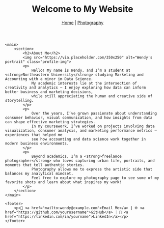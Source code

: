 <!DOCTYPE html>
<link rel="stylesheet" href="style.css">
<html lang="en">
<head>
    <meta charset="UTF-8">
    <meta name="viewport" content="width=device-width, initial-scale=1.0">
    <title>Welcome to Wendy's Website</title>
    <link rel="stylesheet" href="style.css">
</head>
<body>
    <header>
        <h1>Welcome to My Website</h1>
        <nav>
            <a href="index.html">Home</a> |
            <a href="photography.html">Photography</a>
        </nav>
    </header>

    <main>
        <section>
            <h2>About Me</h2>
            <img src="https://via.placeholder.com/350x250" alt="Wendy's portrait" class="profile-img">
            <p>
                Hello! My name is Wendy, and I’m a student at <strong>Northeastern University</strong> studying Marketing and Accounting with a minor in Data Science. 
                My academic interests lie at the intersection of creativity and analytics — I enjoy exploring how data can inform better business and marketing decisions, 
                while still appreciating the human and creative side of storytelling.
            </p>
            <p>
                Over the years, I’ve grown passionate about understanding consumer behavior, visual communication, and how insights from data can shape effective marketing strategies. 
                In my coursework, I’ve worked on projects involving data visualization, consumer analysis, and marketing performance metrics — experiences that helped me 
                see how accounting and data science work together in modern business environments.
            </p>
            <p>
                Beyond academics, I’m a <strong>freelance photographer</strong> who loves capturing urban life, portraits, and moments that tell authentic stories. 
                Photography allows me to express the artistic side that balances my analytical mindset. 
                Feel free to explore my photography page to see some of my favorite shots and learn about what inspires my work!
            </p>
        </section>
    </main>

    <footer>
        <p>📧 <a href="mailto:wendy@example.com">Email Me</a> | 🌐 <a href="https://github.com/yourusername">GitHub</a> | 💼 <a href="https://linkedin.com/in/yourname">LinkedIn</a></p>
    </footer>
</body>
</html>


